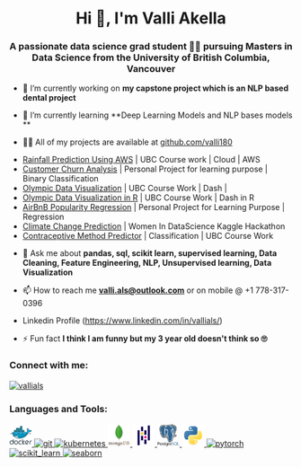 <h1 align="center">Hi 👋, I'm Valli Akella</h1>
<h3 align="center">A passionate data science grad student 👩‍🎓 pursuing Masters in Data Science from the University of British Columbia, Vancouver</h3>

- 🔭 I’m currently working on **my capstone project which is an NLP based dental project**

- 🌱 I’m currently learning **Deep Learning Models and NLP bases models ** 

- 👨‍💻 All of my projects are available at [github.com/valli180](github.com/valli180)

* [Rainfall Prediction Using AWS](https://github.com/UBC-MDS/rainfall_group11) | UBC Course work | Cloud | AWS
* [Customer Churn Analysis](https://github.com/valli180/customer_churn_analysis)  | Personal Project for learning purpose | Binary Classification
* [Olympic Data Visualization](https://github.com/UBC-MDS/olympics_data_analysis) | UBC Course Work | Dash |
* [Olympic Data Visualization in R](https://github.com/UBC-MDS/olympics_data_analysis-R) | UBC Course Work | Dash in R
* [AirBnB Popularity Regression](https://github.com/valli180/airbnb-popularity_regression) | Personal Project for Learning Purpose | Regression
* [Climate Change Prediction](https://github.com/valli180/WiDS_climate_change) | Women In DataScience Kaggle Hackathon
* [Contraceptive Method Predictor](https://github.com/UBC-MDS/contraceptive_method_predictor) | Classification | UBC Course Work

- 💬 Ask me about **pandas, sql, scikit learn, supervised learning, Data Cleaning, Feature Engineering, NLP, Unsupervised learning, Data Visualization**

- 📫 How to reach me **valli.als@outlook.com** or on mobile @ +1 778-317-0396
- Linkedin Profile (https://www.linkedin.com/in/vallials/)

- ⚡ Fun fact **I think I am funny but my 3 year old doesn't think so 🙄**

<h3 align="left">Connect with me:</h3>
<p align="left">
<a href="https://linkedin.com/in/vallials" target="blank"><img align="center" src="https://raw.githubusercontent.com/rahuldkjain/github-profile-readme-generator/master/src/images/icons/Social/linked-in-alt.svg" alt="vallials" height="30" width="40" /></a>
</p>

<h3 align="left">Languages and Tools:</h3>
<p align="left"> <a href="https://www.docker.com/" target="_blank" rel="noreferrer"> <img src="https://raw.githubusercontent.com/devicons/devicon/master/icons/docker/docker-original-wordmark.svg" alt="docker" width="40" height="40"/> </a> <a href="https://git-scm.com/" target="_blank" rel="noreferrer"> <img src="https://www.vectorlogo.zone/logos/git-scm/git-scm-icon.svg" alt="git" width="40" height="40"/> </a> <a href="https://kubernetes.io" target="_blank" rel="noreferrer"> <img src="https://www.vectorlogo.zone/logos/kubernetes/kubernetes-icon.svg" alt="kubernetes" width="40" height="40"/> </a> <a href="https://www.mongodb.com/" target="_blank" rel="noreferrer"> <img src="https://raw.githubusercontent.com/devicons/devicon/master/icons/mongodb/mongodb-original-wordmark.svg" alt="mongodb" width="40" height="40"/> </a> <a href="https://pandas.pydata.org/" target="_blank" rel="noreferrer"> <img src="https://raw.githubusercontent.com/devicons/devicon/2ae2a900d2f041da66e950e4d48052658d850630/icons/pandas/pandas-original.svg" alt="pandas" width="40" height="40"/> </a> <a href="https://www.postgresql.org" target="_blank" rel="noreferrer"> <img src="https://raw.githubusercontent.com/devicons/devicon/master/icons/postgresql/postgresql-original-wordmark.svg" alt="postgresql" width="40" height="40"/> </a> <a href="https://www.python.org" target="_blank" rel="noreferrer"> <img src="https://raw.githubusercontent.com/devicons/devicon/master/icons/python/python-original.svg" alt="python" width="40" height="40"/> </a> <a href="https://pytorch.org/" target="_blank" rel="noreferrer"> <img src="https://www.vectorlogo.zone/logos/pytorch/pytorch-icon.svg" alt="pytorch" width="40" height="40"/> </a> <a href="https://scikit-learn.org/" target="_blank" rel="noreferrer"> <img src="https://upload.wikimedia.org/wikipedia/commons/0/05/Scikit_learn_logo_small.svg" alt="scikit_learn" width="40" height="40"/> </a> <a href="https://seaborn.pydata.org/" target="_blank" rel="noreferrer"> <img src="https://seaborn.pydata.org/_images/logo-mark-lightbg.svg" alt="seaborn" width="40" height="40"/> </a> </p>
